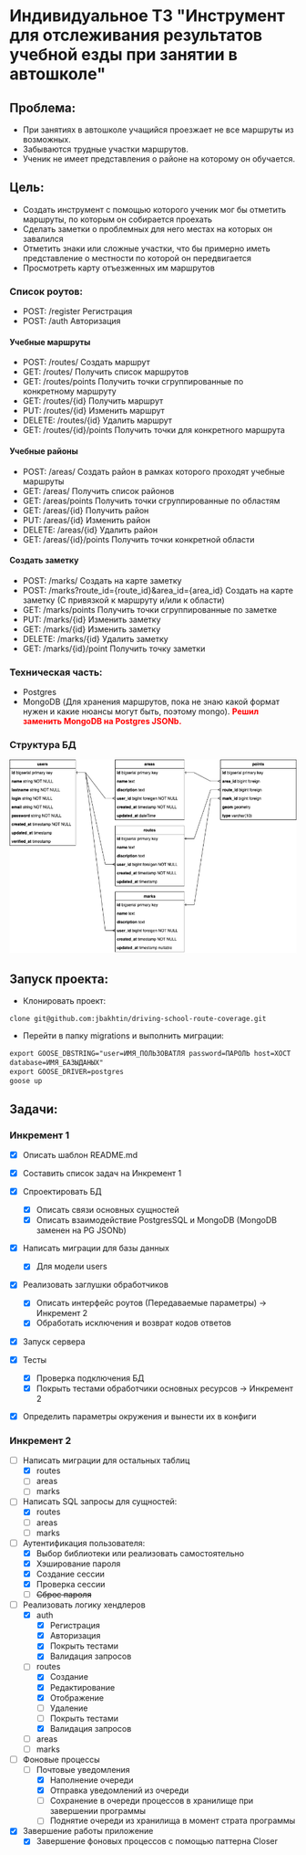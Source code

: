 # Индивидуальное ТЗ "Инструмент для отслеживания результатов учебной езды при занятии в автошколе"


## Проблема:
- При занятиях в автошколе учащийся проезжает не все маршруты из возможных.
- Забываются трудные участки маршрутов.
- Ученик не имеет представления о районе на которому он обучается.


## Цель: 
- Создать инструмент с помощью которого ученик мог бы отметить маршруты, по которым он собирается проехать
- Сделать заметки о проблемных для него местах на которых он завалился
- Отметить знаки или сложные участки, что бы примерно иметь представление о местности по которой он передвигается
- Просмотреть карту отъезженных им маршрутов


### Список роутов:
- POST: /register Регистрация
- POST: /auth Авторизация


#### Учебные маршруты
- POST: /routes/ Создать маршрут
- GET: /routes/ Получить список маршрутов
- GET: /routes/points Получить точки сгруппированные по конкретному маршруту
- GET: /routes/{id} Получить маршрут
- PUT: /routes/{id} Изменить маршрут
- DELETE: /routes/{id} Удалить маршрут
- GET: /routes/{id}/points Получить точки для конкретного маршрута


#### Учебные районы
- POST: /areas/ Создать район в рамках которого проходят учебные маршруты
- GET: /areas/ Получить список районов
- GET: /areas/points Получить точки сгруппированные по областям
- GET: /areas/{id} Получить район
- PUT: /areas/{id} Изменить район
- DELETE: /areas/{id} Удалить район
- GET: /areas/{id}/points Получить точки конкретной области


#### Создать заметку
- POST: /marks/ Создать на карте заметку
- POST: /marks?route_id={route_id}&area_id={area_id} Создать на карте заметку (С привязкой к маршруту и/или к области)
- GET: /marks/points Получить точки сгруппированные по заметке
- PUT: /marks/{id} Изменить заметку
- GET: /marks/{id} Изменить заметку
- DELETE: /marks/{id} Удалить заметку
- GET: /marks/{id}/point Получить точку заметки 


### Техническая часть:
- Postgres
- MongoDB (Для хранения маршрутов, пока не знаю какой формат нужен и какие нюансы могут быть, поэтому mongo). <span style="color:red">**Решил заменить MongoDB на Postgres JSONb.**</span>

### Структура БД

![DB Structure](docs/images/db-structure.drawio.png)

## Запуск проекта:
- Клонировать проект:
```
clone git@github.com:jbakhtin/driving-school-route-coverage.git
```
- Перейти в папку migrations и выполнить миграции:
```
export GOOSE_DBSTRING="user=ИМЯ_ПОЛЬЗОВАТЛЯ password=ПАРОЛЬ host=ХОСТ database=ИМЯ_БАЗЫДАНЫХ"
export GOOSE_DRIVER=postgres
goose up
```


## Задачи:
### Инкремент 1
- [x] Описать шаблон README.md 
- [x] Составить список задач на Инкремент 1
- [x] Спроектировать БД
  - [x] Описать связи основных сущностей
  - [x] Описать взаимодействие PostgresSQL и MongoDB (MongoDB заменен на PG JSONb)
- [x] Написать миграции для базы данных
  - [x] Для модели users
- [x] Реализовать заглушки обработчиков
  - [x] Описать интерфейс роутов (Передаваемые параметры) -> Инкремент 2
  - [x] Обработать исключения и возврат кодов ответов
- [x] Запуск сервера
- [x] Тесты
  - [x] Проверка подключения БД
  - [x] Покрыть тестами обработчики основных ресурсов -> Инкремент 2
- [x] Определить параметры окружения и вынести их в конфиги


### Инкремент 2
- [ ] Написать миграции для остальных таблиц
  - [x] routes
  - [ ] areas
  - [ ] marks
- [ ] Написать SQL запросы для сущностей:
  - [x] routes
  - [ ] areas
  - [ ] marks
- [ ] Аутентификация пользователя: 
  - [x] Выбор библиотеки или реализовать самостоятельно
  - [x] Хэширование пароля
  - [x] Создание сессии 
  - [x] Проверка сессии
  - [ ] ~~Сброс пароля~~ 
- [ ] Реализовать логику хендлеров
  - [x] auth
    - [x] Регистрация
    - [x] Авторизация
    - [x] Покрыть тестами
    - [x] Валидация запросов
  - [ ] routes
    - [x] Создание
    - [x] Редактирование
    - [x] Отображение
    - [ ] Удаление
    - [ ] Покрыть тестами
    - [x] Валидация запросов
  - [ ] areas
  - [ ] marks
- [ ] Фоновые процессы
  - [ ] Почтовые уведомления
    - [x] Наполнение очереди
    - [x] Отправка уведомлений из очереди
    - [ ] Сохранение в очереди процессов в хранилище при завершении программы
    - [ ] Поднятие очереди из хранилища в момент страта программы
- [x] Завершение работы приложение 
  - [x] Завершение фоновых процессов с помощью паттерна Closer